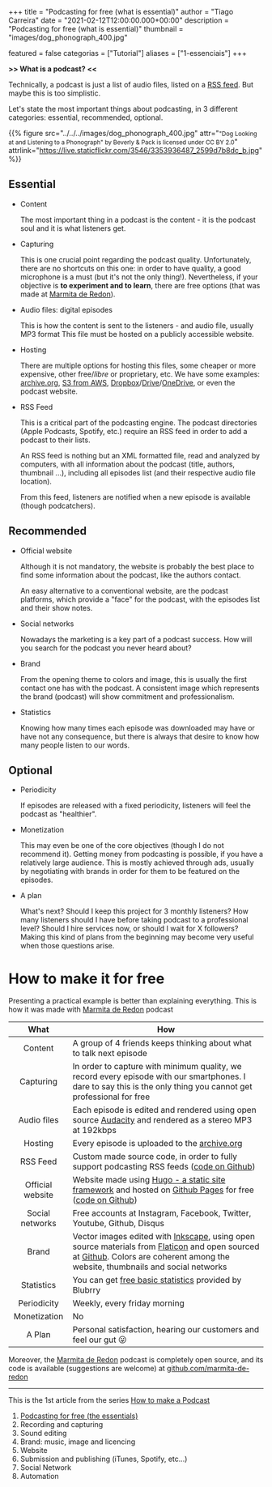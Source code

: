 +++
title = "Podcasting for free (what is essential)"
author = "Tiago Carreira"
date = "2021-02-12T12:00:00.000+00:00"
description = "Podcasting for free (what is essential)"
thumbnail = "images/dog_phonograph_400.jpg"

featured = false
categorias = ["Tutorial"]
aliases = ["1-essenciais"]
+++


**>> What is a podcast? <<**

Technically, a podcast is just a list of audio files, listed on a [RSS feed](https://en.wikipedia.org/wiki/RSS).
But maybe this is too simplistic.

Let's state the most important things about podcasting, in 3 different categories: essential, recommended, optional.

{{% 
figure
src="../../../images/dog_phonograph_400.jpg" 
attr="<small>\"Dog Looking at and Listening to a Phonograph\" by Beverly & Pack is licensed under CC BY 2.0</small>"
attrlink="https://live.staticflickr.com/3546/3353936487_2599d7b8dc_b.jpg"
%}}

## Essential

- Content

  The most important thing in a podcast is the content - it is the podcast soul and it is what listeners get.

- Capturing

  This is one crucial point regarding the podcast quality.
  Unfortunately, there are no shortcuts on this one:
  in order to have quality, a good microphone is a must (but it's not the only thing!).
  Nevertheless, if your objective is **to experiment and to learn**, there are free options (that was made at [Marmita de Redon](https://marmita.pt)).

- Audio files: digital episodes

  This is how the content is sent to the listeners - and audio file, usually MP3 format
  This file must be hosted on a publicly accessible website.

- Hosting

  There are multiple options for hosting this files, some cheaper or more expensive, other free/_libre_ or proprietary, etc.
  We have some examples: 
  [archive.org](https://archive.org),
  [S3 from AWS](https://aws.amazon.com/s3/),
  [Dropbox](https://dropbox.com)/[Drive](https://drive.google.com)/[OneDrive](https://www.microsoft.com/microsoft-365/onedrive/online-cloud-storage),
  or even the podcast website.

- RSS Feed

  This is a critical part of the podcasting engine.
  The podcast directories (Apple Podcasts, Spotify, etc.) require an RSS feed in order to add a podcast to their lists.

  An RSS feed is nothing but an XML formatted file, read and analyzed by computers,
  with all information about the podcast (title, authors, thumbnail ...),
  including all episodes list (and their respective audio file location).

  From this feed, listeners are notified when a new episode is available (though podcatchers).


## Recommended

- Official website

  Although it is not mandatory, the website is probably the best place to find some information about the podcast,
  like the authors contact.
  
  An easy alternative to a conventional website, are the podcast platforms,
  which provide a "face" for the podcast, with the episodes list and their show notes.

- Social networks

  Nowadays the marketing is a key part of a podcast success.
  How will you search for the podcast you never heard about?

- Brand

  From the opening theme to colors and image, this is usually the first contact one has with the podcast.
  A consistent image which represents the brand (podcast) will show commitment and professionalism.
  
- Statistics

  Knowing how many times each episode was downloaded may have or have not any consequence,
  but there is always that desire to know how many people listen to our words.


## Optional

- Periodicity

  If episodes are released with a fixed periodicity, 
  listeners will feel the podcast as "healthier".

- Monetization

  This may even be one of the core objectives (though I do not recommend it).
  Getting money from podcasting is possible, if you have a relatively large audience.
  This is mostly achieved through ads,
  usually by negotiating with brands in order for them to be featured on the episodes.

- A plan

  What's next? 
  Should I keep this project for 3 monthly listeners?
  How many listeners should I have before taking podcast to a professional level?
  Should I hire services now, or should I wait for X followers?  
  Making this kind of plans from the beginning may become very useful when those questions arise.


# How to make it for free

Presenting a practical example is better than explaining everything.
This is how it was made with [Marmita de Redon](https://marmita.pt) podcast

|       What       | How                                                                                                                                                                                                                                                                                |
|:----------------:|------------------------------------------------------------------------------------------------------------------------------------------------------------------------------------------------------------------------------------------------------------------------------------|
|     Content      | A group of 4 friends keeps thinking about what to talk next episode                                                                                                                                                                                                                |
|    Capturing     | In order to capture with minimum quality, we record every episode with our smartphones. I dare to say this is the only thing you cannot get professional for free                                                                                                                  |
|   Audio files    | Each episode is edited and rendered using open source [Audacity](https://www.audacityteam.org/) and rendered as a stereo MP3 at 192kbps                                                                                                                                            |
|     Hosting      | Every episode is uploaded to the [archive.org](https://archive.org)                                                                                                                                                                                                                |
|     RSS Feed     | Custom made source code, in order to fully support podcasting RSS feeds ([code on Github](https://github.com/marmita-de-redon/hugo-redon-podcast/blob/master/layouts/feed/rss.xml))                                                                                                |
| Official website | Website made using [Hugo - a static site framework](https://gohugo.io/) and hosted on [Github Pages](https://pages.github.com/) for free ([code on Github](https://github.com/marmita-de-redon/website))                                                                           |
| Social networks  | Free accounts at Instagram, Facebook, Twitter, Youtube, Github, Disqus                                                                                                                                                                                                             |
|      Brand       | Vector images edited with [Inkscape](https://inkscape.org/), using open source materials from [Flaticon](https://www.flaticon.com/) and open sourced at [Github](https://github.com/marmita-de-redon/brand). Colors are coherent among the website, thumbnails and social networks |
|    Statistics    | You can get [free basic statistics](https://create.blubrry.com/resources/podcast-media-download-statistics/basic-statistics/) provided by Blubrry                                                                                                                                  |
|   Periodicity    | Weekly, every friday morning                                                                                                                                                                                                                                                       |
|   Monetization   | No                                                                                                                                                                                                                                                                                 |
|      A Plan      | Personal satisfaction, hearing our customers and feel our gut &#128539;                                                                                                                                                                                                            |

Moreover, the [Marmita de Redon](https://marmita.pt) podcast
is completely open source, and its code is available (suggestions are welcome)
at [github.com/marmita-de-redon](https://github.com/marmita-de-redon)

--- 

This is the 1st article from the series [How to make a Podcast](./how-to-make-a-podcast)

1. [Podcasting for free (the essentials)](./1-essentials)
2. Recording and capturing
3. Sound editing
4. Brand: music, image and licencing
5. Website
6. Submission and publishing (iTunes, Spotify, etc...)
7. Social Network
8. Automation
